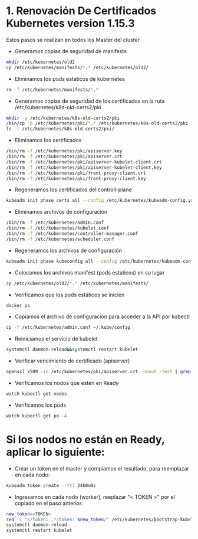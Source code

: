 # 1. Renovación De Certificados Kubernetes version 1.15.3
Estos pasos se realizan en todos los Master del cluster

* Generamos copias de seguridad de manifests
```bash
mkdir /etc/kubernetes/old2
cp /etc/kubernetes/manifests/*.* /etc/kubernetes/old2/
```
* Eliminamos los pods estaticos de kubernetes
```bash
rm -f /etc/kubernetes/manifests/*.*
```

* Generamos copias de seguridad de los certificados en la ruta /etc/kubernetes/k8s-old-certs2/pki

```bash
mkdir -p /etc/kubernetes/k8s-old-certs2/pki
/bin/cp -p /etc/kubernetes/pki/*.* /etc/kubernetes/k8s-old-certs2/pki
ls -l /etc/kubernetes/k8s-old-certs2/pki/
```

* Eliminamos los certificados
```bash
/bin/rm -f /etc/kubernetes/pki/apiserver.key
/bin/rm -f /etc/kubernetes/pki/apiserver.crt
/bin/rm -f /etc/kubernetes/pki/apiserver-kubelet-client.crt
/bin/rm -f /etc/kubernetes/pki/apiserver-kubelet-client.key
/bin/rm -f /etc/kubernetes/pki/front-proxy-client.crt
/bin/rm -f /etc/kubernetes/pki/front-proxy-client.key
```

* Regeneramos los certificados del controll-plane
```bash
kubeadm init phase certs all --config /etc/kubernetes/kubeadm-config.yaml
```

* Eliminamos archivos de configuración
```bash
/bin/rm -f /etc/kubernetes/admin.conf
/bin/rm -f /etc/kubernetes/kubelet.conf
/bin/rm -f /etc/kubernetes/controller-manager.conf
/bin/rm -f /etc/kubernetes/scheduler.conf 
```

* Regeneramos los archivos de configuración
```bash
kubeadm init phase kubeconfig all --config /etc/kubernetes/kubeadm-config.yaml
```


* Colocamos los archivos manifest (pods estaticos) en su lugar
```bash
cp /etc/kubernetes/old2/*.* /etc/kubernetes/manifests/
```

* Verificamos que los pods estáticos se inicien
```bash
docker ps
```

* Copiamos el archivo de configuración para acceder a la API por kubectl
```bash
cp -f /etc/kubernetes/admin.conf ~/.kube/config
```

* Reiniciamos el servicio de kubelet
```bash
systemctl daemon-reload&&systemctl restart kubelet
```

* Verificar vencimiento de certificado (apiserver)
```bash
openssl x509 -in /etc/kubernetes/pki/apiserver.crt -noout -text | grep ' Not '
```

* Verificamos los nodos que estén en Ready
```bash
watch kubectl get nodes
```

* Verificamos los pods
```bash
watch kubectl get po -A
```

# Si los nodos no están en Ready, aplicar lo siguiente:
* Crear un token en el master y compiamos el resultado, para reemplazar en cada nodo:
```bash
kubeadm token create --ttl 24h0m0s
```

* Ingresamos en cada nodo (worker), reeplazar "< TOKEN >" por el copiado en el paso anterior:
```bash
new_token=<TOKEN>
sed -i "s/token: .*/token: $new_token/" /etc/kubernetes/bootstrap-kubelet.conf
systemctl daemon-reload
systemctl restart kubelet
```

